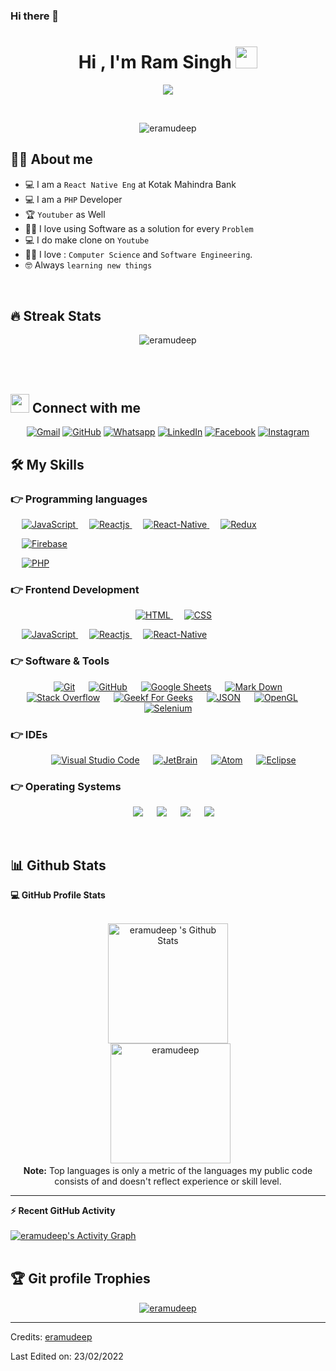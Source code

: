### Hi there 👋

<!--
**eramudeep/eramudeep** is a ✨ _special_ ✨ repository because its `README.md` (this file) appears on your GitHub profile.

Here are some ideas to get you started:

- 🔭 I’m currently working on ...
- 🌱 I’m currently learning ...
- 👯 I’m looking to collaborate on ...
- 🤔 I’m looking for help with ...
- 💬 Ask me about ...
- 📫 How to reach me: ...
- 😄 Pronouns: ...
- ⚡ Fun fact: ...
-->
<h1 align="center">Hi , I'm Ram Singh <img src="https://media.giphy.com/media/hvRJCLFzcasrR4ia7z/giphy.gif" width="35"></h1>
<p align="center">
  <a href="https://github.com/DenverCoder1/readme-typing-svg"><img src="https://readme-typing-svg.herokuapp.com?color=%2336BCF7&lines=I+am+a+%60React+Native+Eng%60+at++Binaryveda;I+am+a+%60PHP%60+Developer;%60Youtuber%60+as+Well;I+love+using+Software+as+a+solution+for+every+%60Problem%60;I+do+make+clone+on+%60Youtube%60;I+love+%3A+%60Computer+Science%60+and+%60Software+Engineering%60"></a>
</p>


<br>

<p align="center"> 
	<img src="https://komarev.com/ghpvc/?username=eramudeep&label=Profile%20views&color=0e75b6&style=plastic" alt="eramudeep" /> 
	 
</p>


## :sassy_man:  About me
- :computer: I am a `React Native Eng` at  Kotak Mahindra Bank
- :computer: I am a `PHP` Developer
- :trophy: `Youtuber` as Well
- :technologist: I love using Software as a solution for every `Problem`
- :computer: I do make clone on `Youtube`
- :student: I love : `Computer Science` and `Software Engineering`. 
- :nerd_face: Always `learning new things`

<br>

## 🔥 Streak Stats
<p align="center"><img src="https://github-readme-streak-stats.herokuapp.com?user=eramudeep&date_format=M%20j%5B%2C%20Y%5D" alt="eramudeep" /></p>

<br>
<br>
 
## <img src="https://media.giphy.com/media/iY8CRBdQXODJSCERIr/giphy.gif" width="30px"> Connect with me
<p align="center">
	<a href="mailto:er.amudeep@gmail.com"><img img src="https://img.shields.io/badge/gmail-%23EA4335.svg?style=plastic&logo=gmail&logoColor=white" alt="Gmail"/></a>
	<a href="https://github.com/eramudeeo"><img src="https://img.shields.io/badge/github-%23181717.svg?style=plastic&logo=github&logoColor=white" alt="GitHub"/></a>
	<a href="https://wa.me/919464145008"><img src="https://img.shields.io/badge/whatsapp-%2325D366.svg?style=plastic&logo=whatsapp&logoColor=white" alt="Whatsapp"/></a>
	<a href="https://www.linkedin.com/in/ramsingh1993/"><img src="https://img.shields.io/badge/linkedin-%230A66C2.svg?style=plastic&logo=linkedin&logoColor=white" alt="LinkedIn"/></a>
	<a href="https://www.facebook.com/er.amudeep"><img src="https://img.shields.io/badge/facebook-%231877F2.svg?style=plastic&logo=facebook&logoColor=white" alt="Facebook"/></a>
	<a href="https://www.instagram.com/amu.dev/"><img src="https://img.shields.io/badge/instagram-%23E4405F.svg?style=plastic&logo=instagram&logoColor=white" alt="Instagram"/></a>
	 
</p>




## 🛠️ My Skills

### 👉 Programming languages

<p align="center"> 
   
  &emsp;
  <a href="https://developer.mozilla.org/en-US/docs/Web/JavaScript" target="_blank"> 
     <img alt="JavaScript" src="https://img.shields.io/badge/JavaScript%20-%23F7DF1E.svg?style=plastic&logo=javascript&logoColor=black">
   </a>
  &emsp;
  <a href="https://www.java.com" target="_blank"> 
    <img alt="Reactjs " src="https://img.shields.io/badge/ReactJs%20-%2ADD8E6.svg?style=plastic&logo=react&logoColor=white">
  </a>
  &emsp;
   <a href="https://www.python.org" target="_blank">
    <img alt="React-Native" src="https://img.shields.io/badge/React-Native%20-%2ADD8E6.svg?style=plastic&logo=react&logoColor=white">
  </a>
  &emsp;
   <a href="https://www.python.org" target="_blank">
    <img alt="Redux" src="https://img.shields.io/badge/Redux-2828FF.svg?style=plastic&logo=react&logoColor=white">
  </a>

  &emsp;
   <a href="https://www.python.org" target="_blank">
    <img alt="Firebase" src="https://img.shields.io/badge/Firebase-f5d442.svg?style=plastic&logo=firebase&logoColor=white">
  </a>


  &emsp;
   <a href="https://www.python.org" target="_blank">
    <img alt="PHP" src="https://img.shields.io/badge/PHP-8f39e6.svg?style=plastic&logo=php&logoColor=white">
  </a>
</p>

### 👉 Frontend Development
<p align="center"> 
  &emsp; 
  <a href="https://www.w3.org/html/" target="_blank"> 
   <img alt="HTML" src="https://img.shields.io/badge/HTML5%20-%23E34F26.svg?style=plastic&logo=html5&logoColor=white">
  </a>   
  &emsp;
  <a href="https://www.w3schools.com/css/" target="_blank">
    <img alt="CSS" src="https://img.shields.io/badge/CSS%20-%231572B6.svg?style=plastic&logo=css3&logoColor=white">
  </a> 

  &emsp;
  <a href="https://developer.mozilla.org/en-US/docs/Web/JavaScript" target="_blank"> 
     <img alt="JavaScript" src="https://img.shields.io/badge/JavaScript%20-%23F7DF1E.svg?style=plastic&logo=javascript&logoColor=black">
   </a>
  &emsp;
  <a href="https://www.java.com" target="_blank"> 
    <img alt="Reactjs " src="https://img.shields.io/badge/ReactJs%20-%2ADD8E6.svg?style=plastic&logo=react&logoColor=white">
  </a>
  &emsp;
   <a href="https://www.python.org" target="_blank">
    <img alt="React-Native" src="https://img.shields.io/badge/React-Native%20-%2ADD8E6.svg?style=plastic&logo=react&logoColor=white">
  </a>

</p>

 ### 👉 Software & Tools
 
<p align="center">
  &emsp;
    <a href="#"><img alt="Git" src="https://img.shields.io/badge/Git%20-%23F05033.svg?style=plastic&logo=git&logoColor=white"></a>
  &emsp;
    <a href="#"><img alt="GitHub" src="https://img.shields.io/badge/github-%23181717.svg?style=plastic&logo=github&logoColor=white"></a>
  &emsp;
    <a href="#"><img alt="Google Sheets" src="https://img.shields.io/badge/Google%20Sheets%20-%2334A853.svg?style=plastic&logo=google%20sheets&logoColor=white"></a>
  &emsp;
    <a href="#"><img alt="Mark Down" src="https://img.shields.io/badge/Markdown-000000?style=plastic&logo=markdown&logoColor=white"></a>
  &emsp;
    <a href="#"><img alt="Stack Overflow" src="https://img.shields.io/badge/-Stack%20Overflow-FE7A16?style=plastic&logo=stack-overflow&logoColor=white"></a>
  &emsp;
    <a href="#"><img alt="Geekf For Geeks" src="https://img.shields.io/badge/geeksforgeeks-%230F9D58.svg?style=plastic&logo=geeksforgeeks&logoColor=white"></a>
  &emsp;
    <a href="#"><img alt="JSON" img src="https://img.shields.io/badge/json-%23000000.svg?style=plastic&logo=json&logoColor=white"></a>
  &emsp;
    <a href="#"><img alt="OpenGL" src="https://img.shields.io/badge/opengl-%235586A4.svg?style=plastic&logo=opengl&logoColor=white"></a>
  &emsp;
    <a href="#"><img alt="Selenium" src="https://img.shields.io/badge/selenium-%2343B02A.svg?&style=plastic&logo=selenium&logoColor=white"></a>
</p>

 ### 👉 IDEs
 
<p align="center">
  &emsp;
    <a href="#"><img alt="Visual Studio Code" src="https://img.shields.io/badge/Visual%20Studio%20Code-0078d7.svg?style=plastic&logo=visual-studio-code&logoColor=white"></a>
  &emsp;
    <a href="#"><img alt="JetBrain" src="https://img.shields.io/badge/jetbrains-%23000000.svg?style=plastic&logo=jetbrains&logoColor=white" /></a>
  &emsp;
    <a href="#"><img alt="Atom" src="https://img.shields.io/badge/atom-%2366595C.svg?&style=plastic&logo=atom&logoColor=white" /></a>
  &emsp;
    <a href="#"><img alt="Eclipse" src="https://img.shields.io/badge/eclipse%20ide-%232C2255.svg?&style=plastic&logo=eclipse%20ide&logoColor=white" /></a>
</p>
 

 ### 👉 Operating Systems
 
<p align="center">
  &emsp;
    <a href="#"><img src="https://img.shields.io/badge/Linux-FCC624?style=plastic&logo=linux&logoColor=black"></a>
  &emsp;
    <a href="#"><img src="https://img.shields.io/badge/Ubuntu-E95420?style=plastic&logo=ubuntu&logoColor=white"></a>
  &emsp;
    <a href="#"><img src="https://img.shields.io/badge/Windows-0078D6?style=plastic&logo=windows&logoColor=white"></a>
  &emsp;
    <a href="#"><img src="https://img.shields.io/badge/pop!_os-%2348B9C7.svg?style=plastic&&logo=pop!_os&logoColor=white" /></a>	  
</p>

<br/>

## 📊 Github Stats



  <summary><b>💻 GitHub Profile Stats</b></summary>
  <br/>
  <p align="center">
    <a href="https://github.com/anuraghazra/github-readme-stats"><img alt="eramudeep 's Github Stats" src="https://github-readme-stats.vercel.app/api?username=eramudeep&show_icons=true&count_private=true&theme=algolia" height="192px"/></a>
<br/>
  &nbsp;
	  <img src="https://github-readme-stats.vercel.app/api/top-langs?username=eramudeep&langs_count=10&show_icons=true&locale=en&layout=compact&theme=algolia" alt="eramudeep" height="192px"/>
  <br/>
  <b>Note:</b> Top languages is only a metric of the languages my public code consists of and doesn't reflect experience or skill level.
  </p>

----

  <summary><b>⚡ Recent GitHub Activity</b></summary>
  <br/>
   <a href="https://github.com/eramudeep"><img alt="eramudeep's Activity Graph" src="https://activity-graph.herokuapp.com/graph?username=eramudeep&custom_title=eramudeep%27s%20Contribution%20Graph&theme=react-dark" /></a>
  <br/>


<br/>

## :trophy: Git profile Trophies

<p align="center"> <a href="https://github.com/ryo-ma/github-profile-trophy"><img src="https://github-profile-trophy.vercel.app/?username=eramudeep&layout=compact&theme=algolia" alt="eramudeep" /></a> </p>

-----
Credits: [eramudeep](https://github.com/eramudeep)

Last Edited on: 23/02/2022
